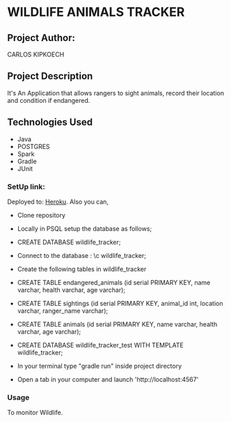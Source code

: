 # WILDLIFE ANIMALS TRACKER

## Project Author:
CARLOS KIPKOECH

## Project Description
It's An Application that allows rangers to sight animals, record their location and condition if endangered.

## Technologies Used
* Java
* POSTGRES
* Spark
* Gradle
* JUnit

### SetUp link:
Deployed to: [Heroku]().
Also you can,
* Clone repository
* Locally in PSQL setup the database as follows;

* CREATE DATABASE wildlife_tracker;
* Connect to the database : \c wildlife_tracker;
* Create the following tables in wildlife_tracker
* CREATE TABLE endangered_animals (id serial PRIMARY KEY, name varchar, health varchar, age varchar);
* CREATE TABLE sightings (id serial PRIMARY KEY, animal_id int, location varchar, ranger_name varchar);
* CREATE TABLE animals (id serial PRIMARY KEY, name varchar, health varchar, age varchar);
* CREATE DATABASE wildlife_tracker_test WITH TEMPLATE wildlife_tracker;


* In your terminal type "gradle run" inside project directory
* Open a tab in your computer and launch 'http://localhost:4567'


### Usage
To monitor Wildlife.
